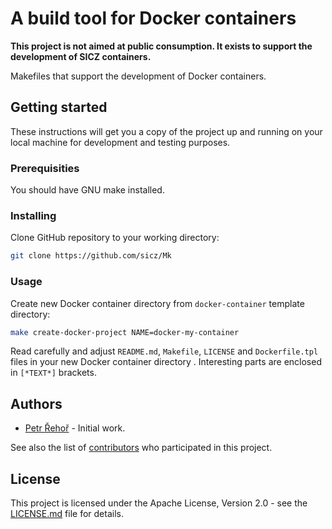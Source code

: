 # A build tool for Docker containers

**This project is not aimed at public consumption.
It exists to support the development of SICZ containers.**

Makefiles that support the development of Docker containers.

## Getting started

These instructions will get you a copy of the project up and running on your
local machine for development and testing purposes.

### Prerequisities

You should have GNU make installed.

### Installing

Clone GitHub repository to your working directory:
```bash
git clone https://github.com/sicz/Mk
```

### Usage

Create new Docker container directory from `docker-container` template directory:
```bash
make create-docker-project NAME=docker-my-container
```

Read carefully and adjust `README.md`, `Makefile`, `LICENSE` and `Dockerfile.tpl`
files in your new Docker container directory . Interesting parts are enclosed in
`[*TEXT*]` brackets.

## Authors

* [Petr Řehoř](https://github.com/prehor) - Initial work.

See also the list of [contributors](https://github.com/sicz/Mk/contributors)
who participated in this project.

## License

This project is licensed under the Apache License, Version 2.0 - see the
[LICENSE.md](LICENSE.md) file for details.

<!---
## Acknowledgments

[*Hat tip to anyone who's code or inspiration was used*]
--->
